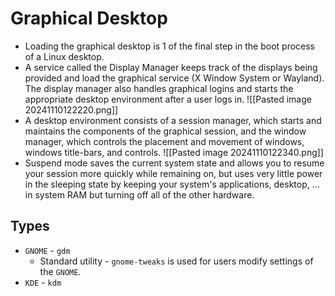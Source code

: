 # Graphical Desktop
- Loading the graphical desktop is 1 of the final step in the boot process of a Linux desktop.
- A service called the Display Manager keeps track of the displays being provided and load the graphical service (X Window System or Wayland). The display manager also handles graphical logins and starts the appropriate desktop environment after a user logs in.
  ![[Pasted image 20241110122220.png]]
- A desktop environment consists of a session manager, which starts and maintains the components of the graphical session, and the window manager, which controls the placement and movement of windows, windows title-bars, and controls.
    ![[Pasted image 20241110122340.png]]
- Suspend mode saves the current system state and allows you to resume your session more quickly while remaining on, but uses very little power in the sleeping state by keeping your system's applications, desktop, ... in system RAM but turning off all of the other hardware.
## Types
- `GNOME` - `gdm`
	- Standard utility - `gnome-tweaks` is used for users modify settings of the `GNOME`.
- `KDE` - `kdm`
